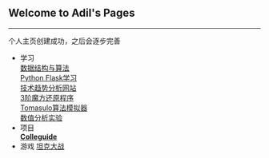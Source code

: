 ## Welcome to Adil's Pages
---

个人主页创建成功，之后会逐步完善

- 学习  
    [数据结构与算法](https://desperadoadil.github.io/DataStructureAndAlgorithms/)  
    [Python Flask学习](https://desperadoadil.github.io/FlaskLearning/)  
    [技术趋势分析网站](https://desperadoadil.github.io/TechnicalTrendAnalysis/)  
    [3阶魔方还原程序](https://desperadoadil.github.io/CubeRestore/)  
    [Tomasulo算法模拟器](https://desperadoadil.github.io/Tomasulo/)  
    [数值分析实验](https://desperadoadil.github.io/NumericalAnalysis/)  
- 项目  
    **[Colleguide](https://www.colleguide.com)**  
- 游戏
    [坦克大战](https://desperadoadil.github.io/Tank/)  
